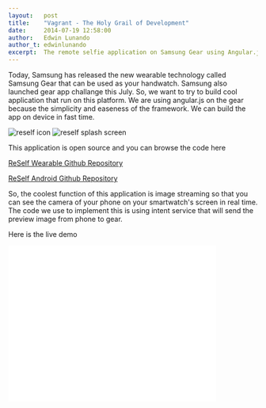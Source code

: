 ```yaml
---
layout:   post
title:    "Vagrant - The Holy Grail of Development"
date:     2014-07-19 12:58:00
author:   Edwin Lunando
author_t: edwinlunando
excerpt:  The remote selfie application on Samsung Gear using Angular.js
---
```


Today, Samsung has released the new wearable technology called Samsung Gear that can be used as your handwatch. Samsung also launched gear app challange this July. So, we want to try to build cool application that run on this platform. We are using angular.js on the gear because the simplicity and easeness of the framework. We can build the app on device in fast time.

![reself icon](http://i655.photobucket.com/albums/uu275/sonnylazuardi/splash.png)
![reself splash screen](http://i655.photobucket.com/albums/uu275/sonnylazuardi/reself.png)

This application is open source and you can browse the code here

[ReSelf Wearable Github Repository](https://github.com/sonnylazuardi/reself)

[ReSelf Android Github Repository](https://github.com/yogisalomo/reself-android)

So, the coolest function of this application is image streaming so that you can see the camera of your phone on your smartwatch's screen in real time. The code we use to implement this is using intent service that will send the preview image from phone to gear.

Here is the live demo

<iframe width="420" height="315" src="//www.youtube.com/embed/CZF1PC-gD3I" frameborder="0" allowfullscreen></iframe>
